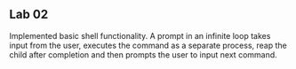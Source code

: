 ## Lab 02

Implemented basic shell functionality. A prompt in an infinite loop takes input from the user, executes the command as a separate process, reap the child after completion and then prompts the user to input next command.